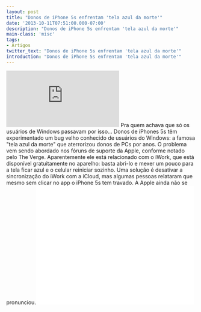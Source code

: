 ```yaml
---
layout: post
title: "Donos de iPhone 5s enfrentam 'tela azul da morte'"
date: '2013-10-11T07:51:00.000-07:00'
description: "Donos de iPhone 5s enfrentam 'tela azul da morte'"
main-class: 'misc'
tags:
- Artigos
twitter_text: "Donos de iPhone 5s enfrentam 'tela azul da morte'"
introduction: "Donos de iPhone 5s enfrentam 'tela azul da morte'"
---
```

![Blog Linux](http://img1.olhardigital.uol.com.br/area_logada/imagem.php?id=372721 "Blog Linux")
Pra quem achava que só os usuários de Windows passavam por isso...
Donos de iPhones 5s têm experimentado um bug velho  conhecido de usuários do Windows: a famosa "tela azul da morte" que  aterrorizou donos de PCs por anos.
O problema vem sendo abordado nos fóruns de suporte da Apple, conforme notado pelo The Verge.  Aparentemente ele está relacionado com o iWork, que está disponível  gratuitamente no aparelho: basta abri-lo e mexer um pouco para a tela  ficar azul e o celular reiniciar sozinho.
Uma solução é desativar a sincronização do iWork com a  iCloud, mas algumas pessoas relataram que mesmo sem clicar no app o  iPhone 5s tem travado. A Apple ainda não se pronunciou.<iframe allowfullscreen="" frameborder="0" height="315" src="//www.youtube.com/embed/DNw457joq5I" width="420"><iframe>
Via: Olhar Digital
